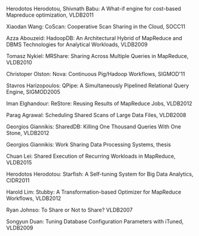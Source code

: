 Herodotos Herodotou, Shivnath Babu: A What-if engine for cost-based Mapreduce optimization, VLDB2011

Xiaodan Wang: CoScan: Cooperative Scan Sharing in the Cloud, SOCC11

Azza Abouzeid: HadoopDB: An Architectural Hybrid of MapReduce and DBMS Technologies for Analytical Workloads, VLDB2009

Tomasz Nykiel: MRShare: Sharing Across Multiple Queries in MapReduce, VLDB2010

Christoper Olston: Nova: Continuous Pig/Hadoop Workflows, SIGMOD'11

Stavros Harizopoulos: QPipe: A Simultaneously Pipelined Relational Query Engine, SIGMOD2005

Iman Elghandour: ReStore: Reusing Results of MapReduce Jobs, VLDB2012

Parag Agrawal: Scheduling Shared Scans of Large Data Files, VLDB2008

Georgios Giannikis: SharedDB: Killing One Thousand Queries With One Stone, VLDB2012

Georgios Giannikis: Work Sharing Data Processing Systems, thesis

Chuan Lei: Shared Execution of Recurring Workloads in MapReduce, VLDB2015

Herodotos Herodotou: Starfish: A Self-tuning System for Big Data Analytics, CIDR2011

Harold Lim: Stubby: A Transformation-based Optimizer for MapReduce Workflows, VLDB2012

Ryan Johnso: To Share or Not to Share? VLDB2007

Songyun Duan: Tuning Database Configuration Parameters with iTuned, VLDB2009
